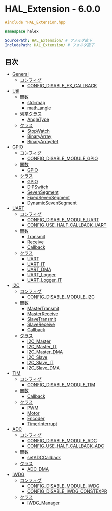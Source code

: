 # HAL_Extension - 6.0.0

```c++
#include "HAL_Extension.hpp
```

```c++
namespace halex
```

```yaml
SourcePath: HAL_Extension/ # フォルダ直下
IncludePath: HAL_Extension/ # フォルダ直下
```

## 目次
- [General](general/INDEX.md)
  - [コンフィグ](general/INDEX.md#コンフィグ)
    - [CONFIG_DISABLE_EX_CALLBACK](general/INDEX.md#config_disable_ex_callback)
- [Util](util/INDEX.md)
  - [関数](util/INDEX.md#関数)
    - [std::map](util/function/map.md)
    - [math_angle](util/function/math_angle.md)
  - [列挙クラス](util/INDEX.md#列挙クラス)
    - [AngleType](util/enum/AngleType.md)
  - [クラス](util/INDEX.md#クラス)
    - [StopWatch](util/class/StopWatch.md)
    - [BinaryArray](util/class/BinaryArray.md)
    - [BinaryArrayRef](util/class/BinaryArrayRef.md)
- [GPIO](gpio/INDEX.md)
  - [コンフィグ](gpio/INDEX.md#コンフィグ)
    - [CONFIG_DISABLE_MODULE_GPIO](gpio/INDEX.md#CONFIG_DISABLE_MODULE_GPIO)
  - [関数](gpio/INDEX.md#関数)
    - [GPIO](gpio/function/INDEX.md#gpio)
  - [クラス](gpio/INDEX.md#クラス)
    - [GPIO](gpio/class/GPIO.md)
    - [DIPSwitch](gpio/class/DIPSwitch.md)
    - [SevenSegment](gpio/class/SevenSegment.md)
    - [FixedSevenSegment](gpio/class/FixedSevenSegment.md)
    - [DynamicSevenSegment](gpio/class/DynamicSevenSegment.md)
- [UART](uart/INDEX.md)
  - [コンフィグ](uart/INDEX.md#コンフィグ)
    - [CONFIG_DISABLE_MODULE_UART](uart/INDEX.md#CONFIG_DISABLE_MODULE_UART)
    - [CONFIG_USE_HALF_CALLBACK_UART](uart/INDEX.md#CONFIG_USE_HALF_CALLBACK_UART)
  - [関数](uart/INDEX.md#関数)
    - [Transmit](uart/function/INDEX.md#transmit)
    - [Receive](uart/function/INDEX.md#receive)
    - [Callback](uart/function/INDEX.md#callback)
  - [クラス](uart/INDEX.md#クラス)
    - [UART](uart/class/UART.md)
    - [UART_IT](uart/class/UART_IT.md)
    - [UART_DMA](uart/class/UART_DMA.md)
    - [UART_Logger](uart/class/UART_Logger.md)
    - [UART_Logger_IT](uart/class/UART_Logger_IT.md)
- [I2C](i2c/INDEX.md)
  - [コンフィグ](i2c/INDEX.md#コンフィグ)
    - [CONFIG_DISABLE_MODULE_I2C](i2c/INDEX.md#config_disable_module_i2c)
  - [関数](i2c/INDEX.md#関数)
    - [MasterTransmit](i2c/function/INDEX.md#mastertransmit)
    - [MasterReceive](i2c/function/INDEX.md#masterreceive)
    - [SlaveTransmit](i2c/function/INDEX.md#slavetransmit)
    - [SlaveReceive](i2c/function/INDEX.md#slavereceive)
    - [Callback](i2c/function/INDEX.md#callback)
  - [クラス](i2c/INDEX.md#クラス)
    - [I2C_Master](i2c/class/I2C_Master.md)
    - [I2C_Master_IT](i2c/class/I2C_Master_IT.md)
    - [I2C_Master_DMA](i2c/class/I2C_Master_DMA.md)
    - [I2C_Slave](i2c/class/I2C_Slave.md)
    - [I2C_Slave_IT](i2c/class/I2C_Slave_IT.md)
    - [I2C_Slave_DMA](i2c/class/I2C_Slave_DMA.md)
- [TIM](tim/INDEX.md)
  - [コンフィグ](tim/INDEX.md#コンフィグ)
    - [CONFIG_DISABLE_MODULE_TIM](tim/INDEX.md#config_disable_module_tim)
  - [関数](tim/INDEX.md#関数)
    - [Callback](tim/function/INDEX.md#callback)
  - [クラス](tim/INDEX.md#クラス)
    - [PWM](tim/class/PWM.md)
    - [Motor](tim/class/Motor.md)
    - [Encoder](tim/class/Encoder.md)
    - [TimerInterrupt](tim/class/TimerInterrupt.md)
- [ADC](adc/INDEX.md)
  - [コンフィグ](adc/INDEX.md#コンフィグ)
    - [CONFIG_DISABLE_MODULE_ADC](adc/INDEX.md#config_disable_module_adc)
    - [CONFIG_USE_HALF_CALLBACK_ADC](adc/INDEX.md#config_use_half_callback_adc)
  - [関数](adc/INDEX.md#関数)
    - [setADCCallback](adc/function/INDEX.md#setadccallback)
  - [クラス](adc/INDEX.md#クラス)
    - [ADC_DMA](adc/class/ADC_DMA.md)
- [IWDG](iwdg/INDEX.md)
  - [コンフィグ](iwdg/INDEX.md#コンフィグ)
    - [CONFIG_DISABLE_MODULE_IWDG](iwdg/INDEX.md#config_disable_module_iwdg)
    - [CONFIG_DISABLE_IWDG_CONSTEXPR](iwdg/INDEX.md#config_disable_iwdg_constexpr)
  - [クラス](iwdg/INDEX.md#クラス)
    - [IWDG_Manager](iwdg/class/IWDG_Manager.md)